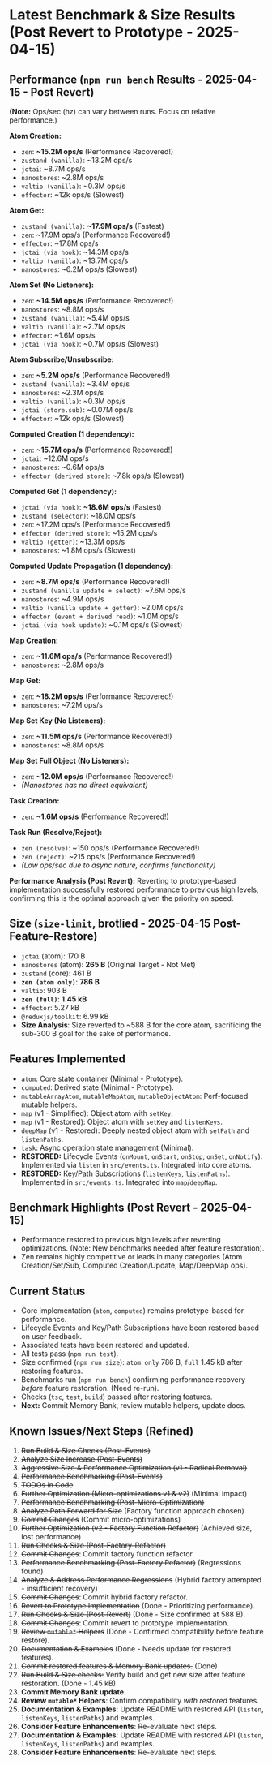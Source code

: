 # Latest Benchmark & Size Results (Post Revert to Prototype - 2025-04-15)

## Performance (`npm run bench` Results - 2025-04-15 - Post Revert)

**(Note:** Ops/sec (hz) can vary between runs. Focus on relative performance.)

**Atom Creation:**
- `zen`: **~15.2M ops/s** (Performance Recovered!)
- `zustand (vanilla)`: ~13.2M ops/s
- `jotai`: ~8.7M ops/s
- `nanostores`: ~2.8M ops/s
- `valtio (vanilla)`: ~0.3M ops/s
- `effector`: ~12k ops/s (Slowest)

**Atom Get:**
- `zustand (vanilla)`: **~17.9M ops/s** (Fastest)
- `zen`: ~17.9M ops/s (Performance Recovered!)
- `effector`: ~17.8M ops/s
- `jotai (via hook)`: ~14.3M ops/s
- `valtio (vanilla)`: ~13.7M ops/s
- `nanostores`: ~6.2M ops/s (Slowest)

**Atom Set (No Listeners):**
- `zen`: **~14.5M ops/s** (Performance Recovered!)
- `nanostores`: ~8.8M ops/s
- `zustand (vanilla)`: ~5.4M ops/s
- `valtio (vanilla)`: ~2.7M ops/s
- `effector`: ~1.6M ops/s
- `jotai (via hook)`: ~0.7M ops/s (Slowest)

**Atom Subscribe/Unsubscribe:**
- `zen`: **~5.2M ops/s** (Performance Recovered!)
- `zustand (vanilla)`: ~3.4M ops/s
- `nanostores`: ~2.3M ops/s
- `valtio (vanilla)`: ~0.3M ops/s
- `jotai (store.sub)`: ~0.07M ops/s
- `effector`: ~12k ops/s (Slowest)

**Computed Creation (1 dependency):**
- `zen`: **~15.7M ops/s** (Performance Recovered!)
- `jotai`: ~12.6M ops/s
- `nanostores`: ~0.6M ops/s
- `effector (derived store)`: ~7.8k ops/s (Slowest)

**Computed Get (1 dependency):**
- `jotai (via hook)`: **~18.6M ops/s** (Fastest)
- `zustand (selector)`: ~18.0M ops/s
- `zen`: ~17.2M ops/s (Performance Recovered!)
- `effector (derived store)`: ~15.2M ops/s
- `valtio (getter)`: ~13.3M ops/s
- `nanostores`: ~1.8M ops/s (Slowest)

**Computed Update Propagation (1 dependency):**
- `zen`: **~8.7M ops/s** (Performance Recovered!)
- `zustand (vanilla update + select)`: ~7.6M ops/s
- `nanostores`: ~4.9M ops/s
- `valtio (vanilla update + getter)`: ~2.0M ops/s
- `effector (event + derived read)`: ~1.0M ops/s
- `jotai (via hook update)`: ~0.1M ops/s (Slowest)

**Map Creation:**
- `zen`: **~11.6M ops/s** (Performance Recovered!)
- `nanostores`: ~2.8M ops/s

**Map Get:**
- `zen`: **~18.2M ops/s** (Performance Recovered!)
- `nanostores`: ~7.2M ops/s

**Map Set Key (No Listeners):**
- `zen`: **~11.5M ops/s** (Performance Recovered!)
- `nanostores`: ~8.8M ops/s

**Map Set Full Object (No Listeners):**
- `zen`: **~12.0M ops/s** (Performance Recovered!)
- *(Nanostores has no direct equivalent)*

**Task Creation:**
- `zen`: **~1.6M ops/s** (Performance Recovered!)

**Task Run (Resolve/Reject):**
- `zen (resolve)`: ~150 ops/s (Performance Recovered!)
- `zen (reject)`: ~215 ops/s (Performance Recovered!)
- *(Low ops/sec due to async nature, confirms functionality)*

**Performance Analysis (Post Revert):** Reverting to prototype-based implementation successfully restored performance to previous high levels, confirming this is the optimal approach given the priority on speed.

## Size (`size-limit`, brotlied - 2025-04-15 Post-Feature-Restore)
- `jotai` (atom): 170 B
- `nanostores` (atom): **265 B** (Original Target - Not Met)
- `zustand` (core): 461 B
- **`zen (atom only)`**: **786 B**
- `valtio`: 903 B
- **`zen (full)`**: **1.45 kB**
- `effector`: 5.27 kB
- `@reduxjs/toolkit`: 6.99 kB
- **Size Analysis**: Size reverted to ~588 B for the core atom, sacrificing the sub-300 B goal for the sake of performance.

## Features Implemented
- `atom`: Core state container (Minimal - Prototype).
- `computed`: Derived state (Minimal - Prototype).
- `mutableArrayAtom`, `mutableMapAtom`, `mutableObjectAtom`: Perf-focused mutable helpers.
- `map` (v1 - Simplified): Object atom with `setKey`.
- `map` (v1 - Restored): Object atom with `setKey` and `listenKeys`.
- `deepMap` (v1 - Restored): Deeply nested object atom with `setPath` and `listenPaths`.
- `task`: Async operation state management (Minimal).
- **RESTORED:** Lifecycle Events (`onMount`, `onStart`, `onStop`, `onSet`, `onNotify`). Implemented via `listen` in `src/events.ts`. Integrated into core atoms.
- **RESTORED:** Key/Path Subscriptions (`listenKeys`, `listenPaths`). Implemented in `src/events.ts`. Integrated into `map`/`deepMap`.

## Benchmark Highlights (Post Revert - 2025-04-15)
- Performance restored to previous high levels after reverting optimizations. (Note: New benchmarks needed after feature restoration).
- Zen remains highly competitive or leads in many categories (Atom Creation/Set/Sub, Computed Creation/Update, Map/DeepMap ops).

## Current Status
- Core implementation (`atom`, `computed`) remains prototype-based for performance.
- Lifecycle Events and Key/Path Subscriptions have been restored based on user feedback.
- Associated tests have been restored and updated.
- All tests pass (`npm run test`).
- Size confirmed (`npm run size`): `atom only` 786 B, `full` 1.45 kB after restoring features.
- Benchmarks run (`npm run bench`) confirming performance recovery *before* feature restoration. (Need re-run).
- Checks (`tsc`, `test`, `build`) passed after restoring features.
- **Next:** Commit Memory Bank, review mutable helpers, update docs.

## Known Issues/Next Steps (Refined)
1.  ~~Run Build & Size Checks (Post-Events)~~
2.  ~~Analyze Size Increase (Post-Events)~~
3.  ~~Aggressive Size & Performance Optimization (v1 - Radical Removal)~~
4.  ~~Performance Benchmarking (Post-Events)~~
5.  ~~TODOs in Code~~
6.  ~~Further Optimization (Micro-optimizations v1 & v2)~~ (Minimal impact)
7.  ~~Performance Benchmarking (Post-Micro-Optimization)~~
8.  ~~Analyze Path Forward for Size~~ (Factory function approach chosen)
9.  ~~Commit Changes~~ (Commit micro-optimizations)
10. ~~Further Optimization (v2 - Factory Function Refactor)~~ (Achieved size, lost performance)
11. ~~Run Checks & Size (Post-Factory-Refactor)~~
12. ~~Commit Changes~~: Commit factory function refactor.
13. ~~Performance Benchmarking (Post-Factory Refactor)~~ (Regressions found)
14. ~~Analyze & Address Performance Regressions~~ (Hybrid factory attempted - insufficient recovery)
15. ~~Commit Changes~~: Commit hybrid factory refactor.
16. ~~Revert to Prototype Implementation~~ (Done - Prioritizing performance).
17. ~~Run Checks & Size (Post-Revert)~~ (Done - Size confirmed at 588 B).
18. ~~Commit Changes~~: Commit revert to prototype implementation.
19. ~~Review `mutable*` Helpers~~ (Done - Confirmed compatibility before feature restore).
20. ~~Documentation & Examples~~ (Done - Needs update for restored features).
21. ~~Commit restored features & Memory Bank updates.~~ (Done)
22. ~~Run Build & Size checks:~~ Verify build and get new size after feature restoration. (Done - 1.45 kB)
23. **Commit Memory Bank update.**
24. **Review `mutable*` Helpers**: Confirm compatibility *with restored* features.
25. **Documentation & Examples**: Update README with restored API (`listen`, `listenKeys`, `listenPaths`) and examples.
26. **Consider Feature Enhancements**: Re-evaluate next steps.
24. **Documentation & Examples**: Update README with restored API (`listen`, `listenKeys`, `listenPaths`) and examples.
25. **Consider Feature Enhancements**: Re-evaluate next steps.

